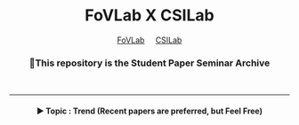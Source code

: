 <div align="center">
<h1>FoVLab X CSILab </h1>

<div>    
  <a href='http://fovlab.cau.ac.kr/' target='_blank'>FoVLab</a><sup></sup>&nbsp&nbsp&nbsp&nbsp;
  <a href='https://www.jinhwipark.com/' target='_blank'>CSILab</a><sup></sup>
</div>
<div align="center">
<h3>
    📝This repository is the Student Paper Seminar Archive
</h3>
<br />

--- 
<h4>
  ▶ Topic : Trend (Recent papers are preferred, but Feel Free)
<h4>
